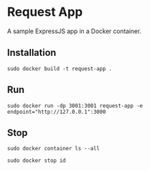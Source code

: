 # Request App

A sample ExpressJS app in a Docker container.

## Installation

`sudo docker build -t request-app .`

## Run

`sudo docker run -dp 3001:3001 request-app -e endpoint="http://127.0.0.1":3000`

## Stop

`sudo docker container ls --all`

`sudo docker stop id`